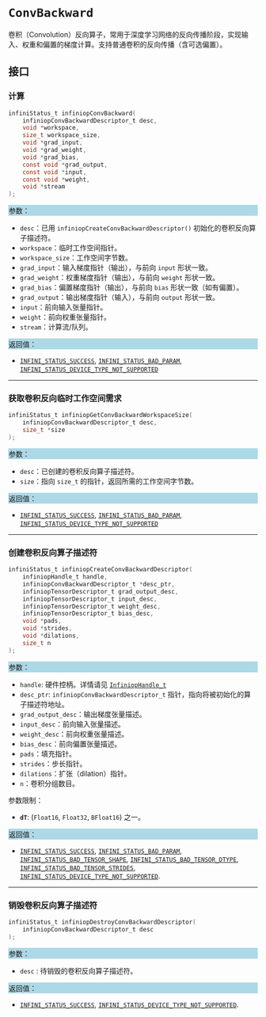 # `ConvBackward`

卷积（Convolution）反向算子，常用于深度学习网络的反向传播阶段，实现输入、权重和偏置的梯度计算。支持普通卷积的反向传播（含可选偏置）。

## 接口

### 计算

```c
infiniStatus_t infiniopConvBackward(
    infiniopConvBackwardDescriptor_t desc,
    void *workspace,
    size_t workspace_size,
    void *grad_input,
    void *grad_weight,
    void *grad_bias,
    const void *grad_output,
    const void *input,
    const void *weight,
    void *stream
);
```

<div style="background-color: lightblue; padding: 1px;"> 参数： </div>

- `desc`：已用 `infiniopCreateConvBackwardDescriptor()` 初始化的卷积反向算子描述符。
- `workspace`：临时工作空间指针。
- `workspace_size`：工作空间字节数。
- `grad_input`：输入梯度指针（输出），与前向 `input` 形状一致。
- `grad_weight`：权重梯度指针（输出），与前向 `weight` 形状一致。
- `grad_bias`：偏置梯度指针（输出），与前向 `bias` 形状一致（如有偏置）。
- `grad_output`：输出梯度指针（输入），与前向 `output` 形状一致。
- `input`：前向输入张量指针。
- `weight`：前向权重张量指针。
- `stream`：计算流/队列。

<div style="background-color: lightblue; padding: 1px;">  返回值：</div>

- [`INFINI_STATUS_SUCCESS`], [`INFINI_STATUS_BAD_PARAM`], [`INFINI_STATUS_DEVICE_TYPE_NOT_SUPPORTED`]

---

### 获取卷积反向临时工作空间需求

```c
infiniStatus_t infiniopGetConvBackwardWorkspaceSize(
    infiniopConvBackwardDescriptor_t desc,
    size_t *size
);
```

<div style="background-color: lightblue; padding: 1px;"> 参数：</div>

- `desc`：已创建的卷积反向算子描述符。
- `size`：指向 `size_t` 的指针，返回所需的工作空间字节数。

<div style="background-color: lightblue; padding: 1px;"> 返回值：</div>

- [`INFINI_STATUS_SUCCESS`], [`INFINI_STATUS_BAD_PARAM`], [`INFINI_STATUS_DEVICE_TYPE_NOT_SUPPORTED`]

---

### 创建卷积反向算子描述符

```c
infiniStatus_t infiniopCreateConvBackwardDescriptor(
    infiniopHandle_t handle,
    infiniopConvBackwardDescriptor_t *desc_ptr,
    infiniopTensorDescriptor_t grad_output_desc,
    infiniopTensorDescriptor_t input_desc,
    infiniopTensorDescriptor_t weight_desc,
    infiniopTensorDescriptor_t bias_desc,
    void *pads,
    void *strides,
    void *dilations,
    size_t n
);
```

<div style="background-color: lightblue; padding: 1px;"> 参数：</div>

- `handle`: 硬件控柄。详情请见 [`InfiniopHandle_t`]
- `desc_ptr`: `infiniopConvBackwardDescriptor_t` 指针，指向将被初始化的算子描述符地址。
- `grad_output_desc`：输出梯度张量描述。
- `input_desc`：前向输入张量描述。
- `weight_desc`：前向权重张量描述。
- `bias_desc`：前向偏置张量描述。
- `pads`：填充指针。
- `strides`：步长指针。
- `dilations`：扩张（dilation）指针。
- `n`：卷积分组数目。

参数限制：

- **`dT`**:  (`Float16`, `Float32`, `BFloat16`) 之一。

<div style="background-color: lightblue; padding: 1px;"> 返回值：</div>

- [`INFINI_STATUS_SUCCESS`], [`INFINI_STATUS_BAD_PARAM`],  [`INFINI_STATUS_BAD_TENSOR_SHAPE`], [`INFINI_STATUS_BAD_TENSOR_DTYPE`], [`INFINI_STATUS_BAD_TENSOR_STRIDES`], [`INFINI_STATUS_DEVICE_TYPE_NOT_SUPPORTED`].

---

### 销毁卷积反向算子描述符

```c
infiniStatus_t infiniopDestroyConvBackwardDescriptor(
    infiniopConvBackwardDescriptor_t desc
);
```

<div style="background-color: lightblue; padding: 1px;"> 参数： </div>

- `desc`
     : 待销毁的卷积反向算子描述符。

<div style="background-color: lightblue; padding: 1px;"> 返回值： </div>

- [`INFINI_STATUS_SUCCESS`], [`INFINI_STATUS_DEVICE_TYPE_NOT_SUPPORTED`].


<!-- 链接 -->
[`InfiniopHandle_t`]: /infiniop/handle/README.md

[`INFINI_STATUS_SUCCESS`]: /common/status/README.md#INFINI_STATUS_SUCCESS
[`INFINI_STATUS_BAD_PARAM`]: /common/status/README.md#INFINI_STATUS_BAD_PARAM
[`INFINI_STATUS_DEVICE_TYPE_NOT_SUPPORTED`]: /common/status/README.md#INFINI_STATUS_DEVICE_TYPE_NOT_SUPPORTED
[`INFINI_STATUS_BAD_TENSOR_SHAPE`]: /common/status/README.md#INFINI_STATUS_BAD_TENSOR_SHAPE
[`INFINI_STATUS_BAD_TENSOR_DTYPE`]: /common/status/README.md#INFINI_STATUS_BAD_TENSOR_DTYPE
[`INFINI_STATUS_BAD_TENSOR_STRIDES`]: /common/status/README.md#INFINI_STATUS_BAD_TENSOR_STRIDES